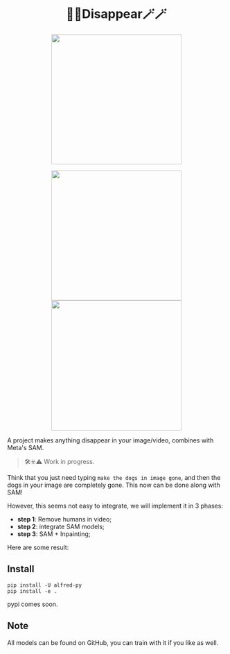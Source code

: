 <div align="center">
<h1>🔮🔮Disappear🪄🪄</h1>
</div>


<div align=center>
<img src="https://jihulab.com/mingliu/pics/-/raw/main/pictures/2023/04/8_19_18_58_ezgif-4-d56197716c.gif" width=300"/>

<img src="https://jihulab.com/mingliu/pics/-/raw/main/pictures/2023/04/8_19_24_15_ezgif-4-fe68de1579.gif" width="300"/><img src="https://jihulab.com/mingliu/pics/-/raw/main/pictures/2023/04/8_19_31_31_ezgif-4-67745aad04.gif" width="300"/>
</div>

A project makes anything disappear in your image/video, combines with Meta's SAM.

> 🛠️☣️⚠️ Work in progress.

Think that you just need typing `make the dogs in image gone`, and then the dogs in your image are completely gone. This now can be done along with SAM!


However, this seems not easy to integrate, we will implement it in 3 phases:

- **step 1**: Remove humans in video;
- **step 2**: integrate SAM models;
- **step 3**: SAM + Inpainting;

Here are some result:




## Install

```
pip install -U alfred-py
pip install -e .
```

pypi comes soon.


## Note

All models can be found on GitHub, you can train with it if you like as well.
